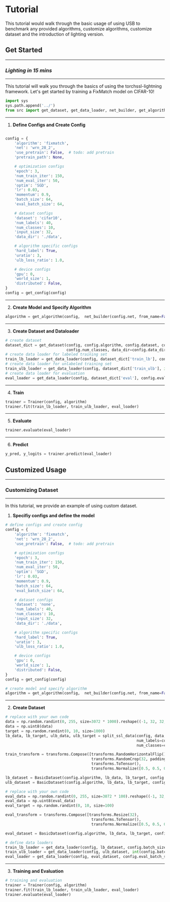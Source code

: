# Tutorial

This tutorial would walk through the basic usage of using USB to benchmark any provided algorithms, customize algorithms, customize dataset and the introduction of lighting version. 

## Get Started

---


### *Lighting in 15 mins*
---

This tutorial will walk you through the basics of using the torchssl-lightning framework. Let's get started by training a FixMatch model on CIFAR-10!

```python
import sys
sys.path.append('../')
from src import get_dataset, get_data_loader, net_builder, get_algorithm, get_config, Trainer
```
---

1. **Define Configs and Create Config**
```python

config = {
    'algorithm': 'fixmatch',
    'net': 'wrn_28_2',
    'use_pretrain': False,  # todo: add pretrain
    'pretrain_path': None,

    # optimization configs
    'epoch': 3,
    'num_train_iter': 150,
    'num_eval_iter': 50,
    'optim': 'SGD',
    'lr': 0.03,
    'momentum': 0.9,
    'batch_size': 64,
    'eval_batch_size': 64,

    # dataset configs
    'dataset': 'cifar10',
    'num_labels': 40,
    'num_classes': 10,
    'input_size': 32,
    'data_dir': './data',

    # algorithm specific configs
    'hard_label': True,
    'uratio': 3,
    'ulb_loss_ratio': 1.0,

    # device configs
    'gpu': 0,
    'world_size': 1,
    'distributed': False,
}
config = get_config(config)

```
---

2. **Create Model and Specify Algorithm**

```python
algorithm = get_algorithm(config,  net_builder(config.net, from_name=False), tb_log=None, logger=None)
```
---

3. **Create Dataset and Dataloader**

```python
# create dataset
dataset_dict = get_dataset(config, config.algorithm, config.dataset, config.num_labels,
                           config.num_classes, data_dir=config.data_dir)
# create data loader for labeled training set
train_lb_loader = get_data_loader(config, dataset_dict['train_lb'], config.batch_size)
# create data loader for unlabeled training set
train_ulb_loader = get_data_loader(config, dataset_dict['train_ulb'], int(config.batch_size * config.uratio))
# create data loader for evaluation
eval_loader = get_data_loader(config, dataset_dict['eval'], config.eval_batch_size)
```
---

4. **Train**

```python
trainer = Trainer(config, algorithm)
trainer.fit(train_lb_loader, train_ulb_loader, eval_loader)
```
---

5. **Evaluate**

```python
trainer.evaluate(eval_loader)
```

---

6. **Predict**

```python
y_pred, y_logits = trainer.predict(eval_loader)

```


## Customized Usage
---
### Customizing Dataset
---


In this tutorial, we provide an example of using custom dataset.


1. **Specifiy configs and define the model**

```python
# define configs and create config
config = {
    'algorithm': 'fixmatch',
    'net': 'wrn_28_2',
    'use_pretrain': False,  # todo: add pretrain

    # optimization configs
    'epoch': 3,
    'num_train_iter': 150,
    'num_eval_iter': 50,
    'optim': 'SGD',
    'lr': 0.03,
    'momentum': 0.9,
    'batch_size': 64,
    'eval_batch_size': 64,

    # dataset configs
    'dataset': 'none',
    'num_labels': 40,
    'num_classes': 10,
    'input_size': 32,
    'data_dir': './data',

    # algorithm specific configs
    'hard_label': True,
    'uratio': 3,
    'ulb_loss_ratio': 1.0,

    # device configs
    'gpu': 0,
    'world_size': 1,
    'distributed': False,
}
config = get_config(config)

# create model and specify algorithm
algorithm = get_algorithm(config,  net_builder(config.net, from_name=False), tb_log=None, logger=None)

```
---
2. **Create Dataset**
```python
# replace with your own code
data = np.random.randint(0, 255, size=3072 * 1000).reshape((-1, 32, 32, 3))
data = np.uint8(data)
target = np.random.randint(0, 10, size=1000)
lb_data, lb_target, ulb_data, ulb_target = split_ssl_data(config, data, target,
                                                          num_labels=config.num_labels,
                                                          num_classes=config.num_classes)

train_transform = transforms.Compose([transforms.RandomHorizontalFlip(),
                                      transforms.RandomCrop(32, padding=int(32 * 0.125), padding_mode='reflect'),
                                      transforms.ToTensor(),
                                      transforms.Normalize([0.5, 0.5, 0.5], [0.5, 0.5, 0.5])])

lb_dataset = BasicDataset(config.algorithm, lb_data, lb_target, config.num_classes, train_transform, is_ulb=False)
ulb_dataset = BasicDataset(config.algorithm, lb_data, lb_target, config.num_classes, train_transform, is_ulb=True)
```

```python
# replace with your own code
eval_data = np.random.randint(0, 255, size=3072 * 100).reshape((-1, 32, 32, 3))
eval_data = np.uint8(eval_data)
eval_target = np.random.randint(0, 10, size=100)

eval_transform = transforms.Compose([transforms.Resize(32),
                                      transforms.ToTensor(),
                                      transforms.Normalize([0.5, 0.5, 0.5], [0.5, 0.5, 0.5])])

eval_dataset = BasicDataset(config.algorithm, lb_data, lb_target, config.num_classes, eval_transform, is_ulb=False)
```

```python
# define data loaders
train_lb_loader = get_data_loader(config, lb_dataset, config.batch_size)
train_ulb_loader = get_data_loader(config, ulb_dataset, int(config.batch_size * config.uratio))
eval_loader = get_data_loader(config, eval_dataset, config.eval_batch_size)
```

---

3. **Training and Evaluation**
```python
# training and evaluation
trainer = Trainer(config, algorithm)
trainer.fit(train_lb_loader, train_ulb_loader, eval_loader)
trainer.evaluate(eval_loader)
```


